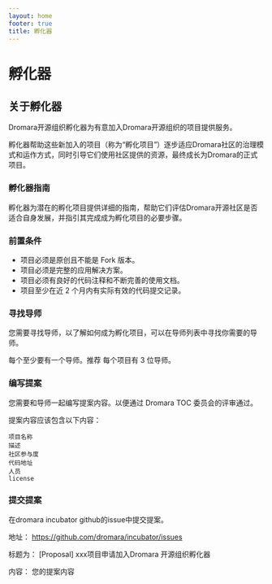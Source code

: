 ```yaml
---
layout: home
footer: true
title: 孵化器
---
```

# 孵化器

## 关于孵化器

Dromara开源组织孵化器为有意加入Dromara开源组织的项目提供服务。

孵化器帮助这些新加入的项目（称为“孵化项目”）逐步适应Dromara社区的治理模式和运作方式，同时引导它们使用社区提供的资源，最终成长为Dromara的正式项目。


### 孵化器指南

孵化器为潜在的孵化项目提供详细的指南，帮助它们评估Dromara开源社区是否适合自身发展，并指引其完成成为孵化项目的必要步骤。

### 前置条件

* 项目必须是原创且不能是 Fork 版本。
* 项目必须是完整的应用解决方案。
* 项目必须有良好的代码注释和不断完善的使用文档。
* 项目至少在近 2 个月内有实际有效的代码提交记录。


### 寻找导师

您需要寻找导师，以了解如何成为孵化项目，可以在导师列表中寻找你需要的导师。

每个至少要有一个导师。推荐 每个项目有 3 位导师。

### 编写提案

您需要和导师一起编写提案内容。以便通过 Dromara TOC 委员会的评审通过。
 
提案内容应该包含以下内容：

```
项目名称
描述
社区参与度
代码地址
人员
license
```
### 提交提案

在dromara incubator github的issue中提交提案。

地址： https://github.com/dromara/incubator/issues

标题为： [Proposal]  xxx项目申请加入Dromara 开源组织孵化器

内容： 您的提案内容